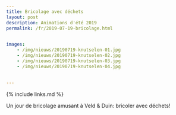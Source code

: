 ```yaml
---
title: Bricolage avec déchets
layout: post
description: Animations d'été 2019
permalink: /fr/2019-07-19-bricolage.html

    
images: 
    - /img/nieuws/20190719-knutselen-01.jpg
    - /img/nieuws/20190719-knutselen-02.jpg
    - /img/nieuws/20190719-knutselen-03.jpg
    - /img/nieuws/20190719-knutselen-04.jpg
    
    
---
```


{% include links.md %}

Un jour de bricolage amusant à Veld & Duin: bricoler avec déchets!
